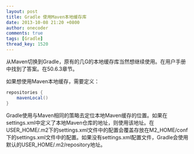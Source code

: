 ```yaml
---
layout: post
title: Gradle 使用Maven本地缓存库
date: 2013-10-08 21:20 +0800
author: onecoder
comments: true
tags: [Gradle]
thread_key: 1520
---
```

从Maven切换到Gradle，原有的几G的本地缓存库当然想继续使用。在用户手册中找到了答案。在50.6.3章节。

如果想使用Maven本地缓存，需要定义：

```groovy
repositories {
    mavenLocal()
}
```

Gradle使用与Maven相同的策略去定位本地Maven缓存的位置。如果在settings.xml中定义了本地Maven仓库的地址，则使用该地址。在USER_HOME/.m2下的settings.xml文件中的配置会覆盖存放在M2_HOME/conf下的settings.xml文件中的配置。如果没有settings.xml配置文件，Gradle会使用默认的USER_HOME/.m2/repository地址。


